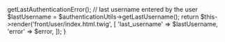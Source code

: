 <?php

/**
     * @Route("/connexion", name="user_login", methods={"GET", "POST"})
     */
    public function login(AuthenticationUtils $authenticationUtils): Response
    {
        // get the login error if there is one
        $error = $authenticationUtils->getLastAuthenticationError();

        // last username entered by the user
        $lastUsername = $authenticationUtils->getLastUsername();

        return $this->render('front/user/index.html.twig', [
            'last_username' => $lastUsername,
            'error' => $error,
        ]);
    }